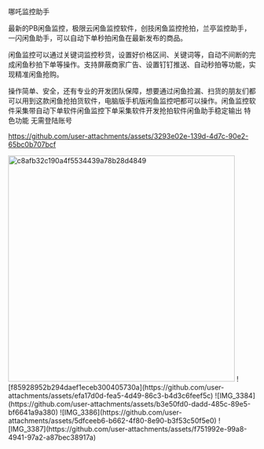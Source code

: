 哪吒监控助手

最新的PB闲鱼监控，极限云闲鱼监控软件，创技闲鱼监控抢拍，兰亭监控助手，一闪闲鱼助手，可以自动下单秒拍闲鱼在最新发布的商品。

闲鱼监控可以通过关键词监控秒货，设置好价格区间、关键词等，自动不间断的完成闲鱼秒拍下单等操作。支持屏蔽商家广告、设置钉钉推送、自动秒拍等功能，实现精准闲鱼抢购。

操作简单、安全，还有专业的开发团队保障，想要通过闲鱼捡漏、扫货的朋友们都可以用到这款闲鱼抢拍货软件，电脑版手机版闲鱼监控吧都可以操作。闲鱼监控软件采集带自动下单软件闲鱼监控下单采集软件开发抢拍软件闲鱼助手稳定输出 特色功能 无需登陆账号


https://github.com/user-attachments/assets/3293e02e-139d-4d7c-90e2-65bc0b707bcf

<img width="461" alt="c8afb32c190a4f5534439a78b28d4849" src="https://github.com/user-attachments/assets/86012118-0180-40c3-a29a-45066db2eb51">
![f85928952b294daef1eceb300405730a](https://github.com/user-attachments/assets/efa17d0d-fea5-4d49-86c3-b4d3c6feef5c)
![IMG_3384](https://github.com/user-attachments/assets/b3e50fd0-dadd-485c-89e5-bf6641a9a380)
![IMG_3386](https://github.com/user-attachments/assets/5dfceeb6-b662-4f80-8e90-b3f53c50f5e0)
![IMG_3387](https://github.com/user-attachments/assets/f751992e-99a8-4941-97a2-a87bec38917a)
